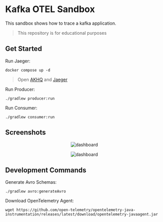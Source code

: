# Kafka OTEL Sandbox

This sandbox shows how to trace a kafka application.

> This repository is for educational purposes

## Get Started

Run Jaeger:

```shell
docker compose up -d
```

> Open [AKHQ](http://localhost:8080/) and [Jaeger](http://localhost:16686/)

Run Producer:

```shell
./gradlew producer:run
```

Run Consumer:

```shell
./gradlew consumer:run
```

## Screenshots

<p align="center">
<img alt="dashboard" src="https://raw.githubusercontent.com/sauljabin/kafka-opentelemetry-sandbox/main/screenshots/search.png">
</p>

<p align="center">
<img alt="dashboard" src="https://raw.githubusercontent.com/sauljabin/kafka-opentelemetry-sandbox/main/screenshots/spans.png">
</p>

## Development Commands

Generate Avro Schemas:

```shell
./gradlew avro:generateAvro
```

Download OpenTelemetry Agent:

```shell
wget https://github.com/open-telemetry/opentelemetry-java-instrumentation/releases/latest/download/opentelemetry-javaagent.jar
```